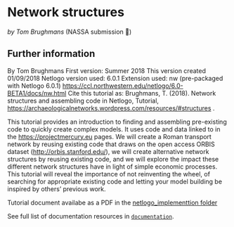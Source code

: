 # Network structures

*by Tom Brughmans* (NASSA submission :rocket:)

## Further information

By Tom Brughmans
First version: Summer 2018
This version created 01/09/2018
Netlogo version used: 6.0.1
Extension used: nw (pre-packaged with Netlogo 6.0.1)
https://ccl.northwestern.edu/netlogo/6.0-BETA1/docs/nw.html 
Cite this tutorial as:
Brughmans, T. (2018). Network structures and assembling code in Netlogo, Tutorial, https://archaeologicalnetworks.wordpress.com/resources/#structures  .

This tutorial provides an introduction to finding and assembling pre-existing code to quickly create complex models. It uses code and data linked to in the https://projectmercury.eu pages. We will create a Roman transport network by reusing existing code that draws on the open access ORBIS dataset (http://orbis.stanford.edu/), we will create alternative network structures by reusing existing code, and we will explore the impact these different network structures have in light of simple economic processes. This tutorial will reveal the importance of not reinventing the wheel, of searching for appropriate existing code and letting your model building be inspired by others’ previous work.

Tutorial document availabe as a PDF in the [netlogo_implementtion folder](netlogo_implementation/Netlogo_network-structures_v0.1.pdf)

See full list of documentation resources in [`documentation`](documentation/tableOfContents.md).

